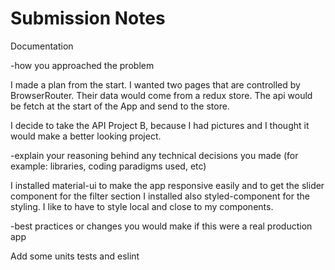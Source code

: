 # Submission Notes
Documentation

-how you approached the problem

I made a plan from the start. I wanted two pages that are controlled by BrowserRouter. Their data would come from a redux store.
The api would be fetch at the start of the App and send to the store.

I decide to take the API Project B, because I had pictures and I thought it would make a better looking project.




-explain your reasoning behind any technical decisions you made (for example: libraries, coding paradigms used, etc)

I installed material-ui to make the app responsive easily and to get the slider component for the filter section
I installed also styled-component for the styling. I like to have to style local and close to my components.




-best practices or changes you would make if this were a real production app

Add some units tests and eslint